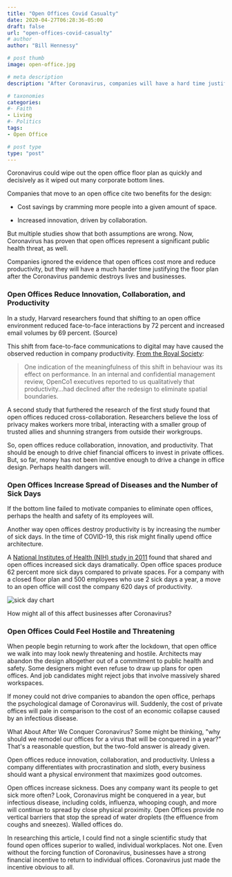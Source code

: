 ```yaml
---
title: "Open Offices Covid Casualty"
date: 2020-04-27T06:28:36-05:00
draft: false
url: "open-offices-covid-casualty"
# author
author: "Bill Hennessy"

# post thumb
image: open-office.jpg

# meta description
description: "After Coronavirus, companies will have a hard time justifying the counterproductive open office floor plan."

# taxonomies
categories: 
#- Faith
- Living
#- Politics
tags:
- Open Office

# post type
type: "post"
---
```


Coronavirus could wipe out the open office floor plan as quickly and decisively as it wiped out many corporate bottom lines.

Companies that move to an open office cite two benefits for the design:

* Cost savings by cramming more people into a given amount of space.

* Increased innovation, driven by collaboration.

But multiple studies show that both assumptions are wrong. Now, Coronavirus has proven that open offices represent a significant public health threat, as well.

Companies ignored the evidence that open offices cost more and reduce productivity, but they will have a much harder time justifying the floor plan after the Coronavirus pandemic destroys lives and businesses.

### Open Offices Reduce Innovation, Collaboration, and Productivity

In a study, Harvard researchers found that shifting to an open office environment reduced face-to-face interactions by 72 percent and increased email volumes by 69 percent. (Source)

This shift from face-to-face communications to digital may have caused the observed reduction in company productivity. [From the Royal Society](https://royalsocietypublishing.org/doi/full/10.1098/rstb.2017.0239):

> One indication of the meaningfulness of this shift in behaviour was its effect on performance. In an internal and confidential management review, OpenCo1 executives reported to us qualitatively that productivity...had declined after the redesign to eliminate spatial boundaries.

A second study that furthered the research of the first study found that open offices reduced cross-collaboration. Researchers believe the loss of privacy makes workers more tribal, interacting with a smaller group of trusted allies and shunning strangers from outside their workgroups.

So, open offices reduce collaboration, innovation, and productivity. That should be enough to drive chief financial officers to invest in private offices. But, so far, money has not been incentive enough to drive a change in office design. Perhaps health dangers will.

### Open Offices Increase Spread of Diseases and the Number of Sick Days

If the bottom line failed to motivate companies to eliminate open offices, perhaps the health and safety of its employees will.

Another way open offices destroy productivity is by increasing the number of sick days. In the time of COVID-19, this risk might finally upend office architecture.

A [National Institutes of Health (NIH) study in 2011](https://www.ncbi.nlm.nih.gov/pubmed/21528171) found that shared and open offices increased sick days dramatically. Open office spaces produce 62 percent more sick days compared to private spaces. For a company with a closed floor plan and 500 employees who use 2 sick days a year, a move to an open office will cost the company 620 days of productivity.

![sick day chart](/images/sick-days.png)


How might all of this affect businesses after Coronavirus?

### Open Offices Could Feel Hostile and Threatening

When people begin returning to work after the lockdown, that open office we walk into may look newly threatening and hostile. Architects may abandon the design altogether out of a commitment to public health and safety. Some designers might even refuse to draw up plans for open offices. And job candidates might reject jobs that involve massively shared workspaces.

If money could not drive companies to abandon the open office, perhaps the psychological damage of Coronavirus will. Suddenly, the cost of private offices will pale in comparison to the cost of an economic collapse caused by an infectious disease.

What About After We Conquer Coronavirus?
Some might be thinking, "why should we remodel our offices for a virus that will be conquered in a year?" That's a reasonable question, but the two-fold answer is already given.

Open offices reduce innovation, collaboration, and productivity. Unless a company differentiates with procrastination and sloth, every business should want a physical environment that maximizes good outcomes.

Open offices increase sickness. Does any company want its people to get sick more often? Look, Coronavirus might be conquered in a year, but infectious disease, including colds, influenza, whooping cough, and more will continue to spread by close physical proximity. Open Offices provide no vertical barriers that stop the spread of water droplets (the effluence from coughs and sneezes). Walled offices do.

In researching this article, I could find not a single scientific study that found open offices superior to walled, individual workplaces. Not one. Even without the forcing function of Coronavirus, businesses have a strong financial incentive to return to individual offices. Coronavirus just made the incentive obvious to all.

